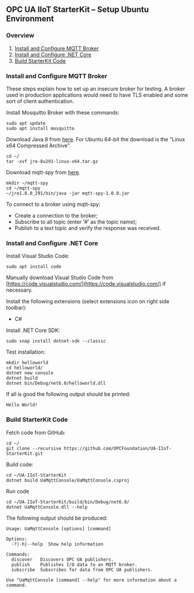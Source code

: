 ﻿## OPC UA IIoT StarterKit – Setup Ubuntu Environment
### Overview

1. [Install and Configure MQTT Broker](#1)
2. [Install and Configure .NET Core](#2)
3. [Build StarterKit Code](#3)

### <a name='1'>Install and Configure MQTT Broker</a>
These steps explain how to set up an insecure broker for testing. A broker used in production applications would need to have TLS enabled and some sort of client authentication. 

Install Mosquitto Broker with these commands:
```
sudo apt update
sudo apt install mosquitto
```

Download Java 8 from [here](https://www.oracle.com/java/technologies/javase-jre8-downloads.html).
For Ubuntu 64-bit the download is the "Linux x64 Compressed Archive".
```
cd ~/
tar -xvf jre-8u291-linux-x64.tar.gz 
```

Download mqtt-spy from [here](https://github.com/eclipse/paho.mqtt-spy/releases). 
```
mkdir ~/mqtt-spy
cd ~/mqtt-spy
~/jre1.8.0_291/bin/java -jar mqtt-spy-1.0.0.jar 
```

To connect to a broker using mqtt-spy:
* Create a connection to the broker; 
* Subscribe to all topic (enter ‘#’ as the topic name); 
* Publish to a text topic and verify the response was received. 

### <a name='2'>Install and Configure .NET Core</a>
Install Visual Studio Code:
```
sudo apt install code
```
Manually download Visual Studio Code from [https://code.visualstudio.com/](https://code.visualstudio.com/) if necessary.  

Install the following extensions (select extensions icon on right side toolbar): 
* C#

Install .NET Core SDK:
```
sudo snap install dotnet-sdk --classic
```

Test installation:
```
mkdir helloworld
cd helloworld/
dotnet new console
dotnet build
dotnet bin/Debug/net6.0/helloworld.dll 
```

If all is good the following output should be printed:
```
Hello World!
```

### <a name='3'>Build StarterKit Code</a>

Fetch code from GitHub:
```
cd ~/
git clone --recursive https://github.com/OPCFoundation/UA-IIoT-StarterKit.git
```

Build code:
```
cd ~/UA-IIoT-StarterKit
dotnet build UaMqttConsole/UaMqttConsole.csproj 
```

Run code
```
cd ~/UA-IIoT-StarterKit/build/bin/Debug/net6.0/
dotnet UaMqttConsole.dll --help
```

The following output should be produced:
```
Usage: UaMqttConsole [options] [command]

Options:
  -?|-h|--help  Show help information

Commands:
  discover   Discovers OPC UA publishers.
  publish    Publishes I/O data to an MQTT broker.
  subscribe  Subscribes for data from OPC UA publishers.

Use "UaMqttConsole [command] --help" for more information about a command.
```



